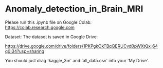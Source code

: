 # Anomaly_detection_in_Brain_MRI

Please run this .ipynb file on Google Colab: https://colab.research.google.com

Dataset: 
The dataset is saved in Google Drive:

https://drive.google.com/drive/folders/1PKPgkOkTBqQERUCvd0pWXtQx_64q0I34?usp=sharing

You should just drag 'kaggle_3m' and 'all_data.csv' into your 'My Drive'.
